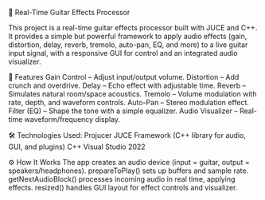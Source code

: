 🎸 Real-Time Guitar Effects Processor

This project is a real-time guitar effects processor built with JUCE and C++.
It provides a simple but powerful framework to apply audio effects (gain, distortion, delay, reverb, tremolo, auto-pan, EQ, and more) to a live guitar input signal, with a responsive GUI for control and an integrated audio visualizer.

🚀 Features
Gain Control – Adjust input/output volume.
Distortion – Add crunch and overdrive.
Delay – Echo effect with adjustable time.
Reverb – Simulates natural room/space acoustics.
Tremolo – Volume modulation with rate, depth, and waveform controls.
Auto-Pan – Stereo modulation effect.
Filter (EQ) – Shape the tone with a simple equalizer.
Audio Visualizer – Real-time waveform/frequency display.

🛠️ Technologies Used:
Projucer
JUCE Framework (C++ library for audio, GUI, and plugins)
C++
Visual Studio 2022

⚙️ How It Works
The app creates an audio device (input = guitar, output = speakers/headphones).
prepareToPlay() sets up buffers and sample rate.
getNextAudioBlock() processes incoming audio in real time, applying effects.
resized() handles GUI layout for effect controls and visualizer.


